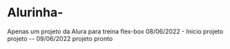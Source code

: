# Alurinha-
Apenas um projeto da Alura para treina  flex-box 08/06/2022 - Inicio projeto projeto
-- 09/06/2022 projeto pronto
